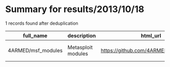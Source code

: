 
# Summary for results/2013/10/18
    
1 records found after deduplication

| full_name | description | html_url | matched_list | matched_count | pushed_at | size | stargazers_count | language | forks_count | vul_ids |
|--------------------|--------------------|---------------------------------------|----------------------------------|-----------------|---------------------------|--------|--------------------|------------|---------------|-----------|
| 4ARMED/msf_modules | Metasploit modules | https://github.com/4ARMED/msf_modules | ['metasploit module OR payload'] | 1 | 2013-10-18 20:47:27+00:00 | 108 | 0 | Ruby | 1 | [] |
